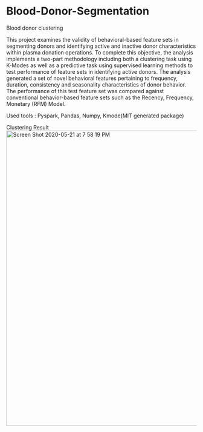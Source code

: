 # Blood-Donor-Segmentation
Blood donor clustering 


This project examines the validity of behavioral-based feature sets in segmenting donors and identifying active and inactive donor characteristics within plasma donation operations. To complete this objective, the analysis implements a two-part methodology including both a clustering task using K-Modes as well as a predictive task using supervised learning methods to test performance of feature sets in identifying active donors. The analysis generated a set of novel behavioral features pertaining to frequency, duration, consistency and seasonality characteristics of donor behavior. The performance of this test feature set was compared against conventional behavior-based feature sets such as the Recency, Frequency, Monetary (RFM) Model. 

Used tools : Pyspark, Pandas, Numpy, Kmode(MIT generated package)


Clustering Result 
<img width="781" alt="Screen Shot 2020-05-21 at 7 58 19 PM" src="https://user-images.githubusercontent.com/31057563/82617249-7ac31f00-9b9d-11ea-91cb-843f1519efb3.png">
